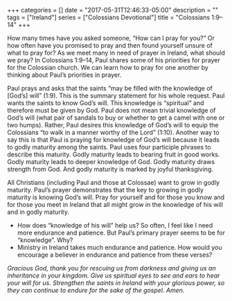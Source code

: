 +++
categories = []
date = "2017-05-31T12:46:33-05:00"
description = ""
tags = ["Ireland"]
series = ["Colossians Devotional"]
title = "Colossians 1:9–14"
+++

How many times have you asked someone, “How can I pray for you?” Or how often have you promised to pray and then found yourself unsure of what to pray for? As we meet many in need of prayer in Ireland, what should we pray? In Colossians 1:9–14, Paul shares some of his priorities for prayer for the Colossian church. We can learn how to pray for one another by thinking about Paul’s priorities in prayer.

Paul prays and asks that the saints “may be filled with the knowledge of [God’s] will” (1:9). This is the summary statement for his whole request. Paul wants the saints to know God’s will. This knowledge is “spiritual” and therefore must be given by God. Paul does not mean trivial knowledge of God’s will (what pair of sandals to buy or whether to get a camel with one or two humps). Rather, Paul desires this knowledge of God’s will to equip the Colossians “to walk in a manner worthy of the Lord” (1:10). Another way to say this is that Paul is praying for knowledge of God’s will because it leads to godly maturity among the saints. Paul uses four participle phrases to describe this maturity. Godly maturity leads to bearing fruit in good works. Godly maturity leads to deeper knowledge of God. Godly maturity draws strength from God. And godly maturity is marked by joyful thanksgiving.

All Christians (including Paul and those at Colossae) want to grow in godly maturity. Paul’s prayer demonstrates that the key to growing in godly maturity is knowing God’s will. Pray for yourself and for those you know and for those you meet in Ireland that all might grow in the knowledge of his will and in godly maturity.

* How does “knowledge of his will” help us? So often, I feel like I need more endurance and patience. But Paul’s primary prayer seems to be for “knowledge”. Why?
* Ministry in Ireland takes much endurance and patience. How would you encourage a believer in endurance and patience from these verses?

_Gracious God, thank you for rescuing us from darkness and giving us an inheritance in your kingdom. Give us spiritual eyes to see and ears to hear your will for us. Strengthen the saints in Ireland with your glorious power, so they can continue to endure for the sake of the gospel. Amen._
